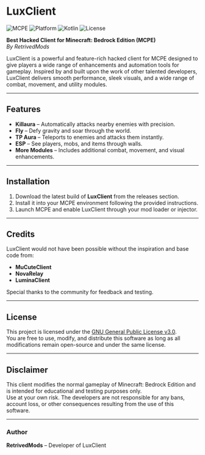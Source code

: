# LuxClient

![MCPE](https://img.shields.io/badge/Minecraft-Bedrock-green?logo=minecraft&logoColor=white)
![Platform](https://img.shields.io/badge/Platform-MCPE-orange)
![Kotlin](https://img.shields.io/badge/Code-Kotlin-7F52FF?logo=kotlin&logoColor=white)
![License](https://img.shields.io/badge/License-GNU%20GPLv3-blue?logo=gnu&logoColor=white)

**Best Hacked Client for Minecraft: Bedrock Edition (MCPE)**  
_By RetrivedMods_  

LuxClient is a powerful and feature-rich hacked client for MCPE designed to give players a wide range of enhancements and automation tools for gameplay. Inspired by and built upon the work of other talented developers, LuxClient delivers smooth performance, sleek visuals, and a wide range of combat, movement, and utility modules.

---

## Features

- **Killaura** – Automatically attacks nearby enemies with precision.  
- **Fly** – Defy gravity and soar through the world.  
- **TP Aura** – Teleports to enemies and attacks them instantly.  
- **ESP** – See players, mobs, and items through walls.  
- **More Modules** – Includes additional combat, movement, and visual enhancements.  

---

## Installation
1. Download the latest build of **LuxClient** from the releases section.  
2. Install it into your MCPE environment following the provided instructions.  
3. Launch MCPE and enable LuxClient through your mod loader or injector.  

---

## Credits
LuxClient would not have been possible without the inspiration and base code from:  
- **MuCuteClient**  
- **NovaRelay**  
- **LuminaClient**  

Special thanks to the community for feedback and testing.

---

## License
This project is licensed under the [GNU General Public License v3.0](https://www.gnu.org/licenses/gpl-3.0.html).  
You are free to use, modify, and distribute this software as long as all modifications remain open-source and under the same license.

---

## Disclaimer
This client modifies the normal gameplay of Minecraft: Bedrock Edition and is intended for educational and testing purposes only.  
Use at your own risk. The developers are not responsible for any bans, account loss, or other consequences resulting from the use of this software.

---

### Author
**RetrivedMods** – Developer of LuxClient
